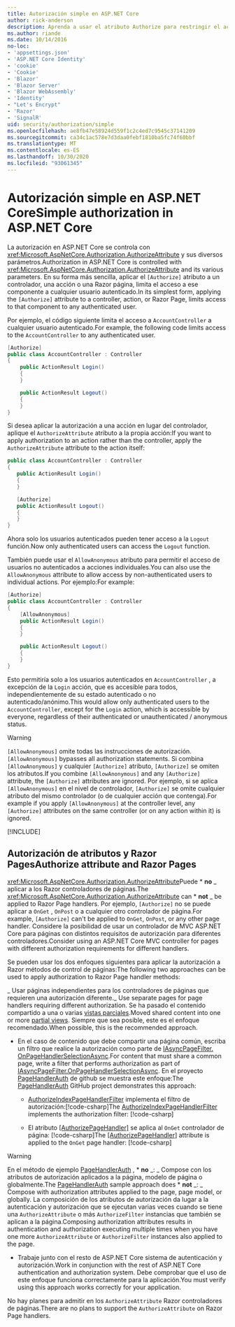 ```yaml
---
title: Autorización simple en ASP.NET Core
author: rick-anderson
description: Aprenda a usar el atributo Authorize para restringir el acceso a ASP.NET Core controladores y acciones.
ms.author: riande
ms.date: 10/14/2016
no-loc:
- 'appsettings.json'
- 'ASP.NET Core Identity'
- 'cookie'
- 'Cookie'
- 'Blazor'
- 'Blazor Server'
- 'Blazor WebAssembly'
- 'Identity'
- "Let's Encrypt"
- 'Razor'
- 'SignalR'
uid: security/authorization/simple
ms.openlocfilehash: ae8fb47e58924d559f1c2c4ed7c9545c37141209
ms.sourcegitcommit: ca34c1ac578e7d3daa0febf1810ba5fc74f60bbf
ms.translationtype: MT
ms.contentlocale: es-ES
ms.lasthandoff: 10/30/2020
ms.locfileid: "93061345"
---
```

# <a name="simple-authorization-in-aspnet-core"></a><span data-ttu-id="c1bd4-103">Autorización simple en ASP.NET Core</span><span class="sxs-lookup"><span data-stu-id="c1bd4-103">Simple authorization in ASP.NET Core</span></span>

<a name="security-authorization-simple"></a>

<span data-ttu-id="c1bd4-104">La autorización en ASP.NET Core se controla con <xref:Microsoft.AspNetCore.Authorization.AuthorizeAttribute> y sus diversos parámetros.</span><span class="sxs-lookup"><span data-stu-id="c1bd4-104">Authorization in ASP.NET Core is controlled with <xref:Microsoft.AspNetCore.Authorization.AuthorizeAttribute> and its various parameters.</span></span> <span data-ttu-id="c1bd4-105">En su forma más sencilla, aplicar el `[Authorize]` atributo a un controlador, una acción o una Razor página, limita el acceso a ese componente a cualquier usuario autenticado.</span><span class="sxs-lookup"><span data-stu-id="c1bd4-105">In its simplest form, applying the `[Authorize]` attribute to a controller, action, or Razor Page, limits access to that component to any authenticated user.</span></span>

<span data-ttu-id="c1bd4-106">Por ejemplo, el código siguiente limita el acceso a `AccountController` a cualquier usuario autenticado.</span><span class="sxs-lookup"><span data-stu-id="c1bd4-106">For example, the following code limits access to the `AccountController` to any authenticated user.</span></span>

```csharp
[Authorize]
public class AccountController : Controller
{
    public ActionResult Login()
    {
    }

    public ActionResult Logout()
    {
    }
}
```

<span data-ttu-id="c1bd4-107">Si desea aplicar la autorización a una acción en lugar del controlador, aplique el `AuthorizeAttribute` atributo a la propia acción:</span><span class="sxs-lookup"><span data-stu-id="c1bd4-107">If you want to apply authorization to an action rather than the controller, apply the `AuthorizeAttribute` attribute to the action itself:</span></span>

```csharp
public class AccountController : Controller
{
   public ActionResult Login()
   {
   }

   [Authorize]
   public ActionResult Logout()
   {
   }
}
```

<span data-ttu-id="c1bd4-108">Ahora solo los usuarios autenticados pueden tener acceso a la `Logout` función.</span><span class="sxs-lookup"><span data-stu-id="c1bd4-108">Now only authenticated users can access the `Logout` function.</span></span>

<span data-ttu-id="c1bd4-109">También puede usar el `AllowAnonymous` atributo para permitir el acceso de usuarios no autenticados a acciones individuales.</span><span class="sxs-lookup"><span data-stu-id="c1bd4-109">You can also use the `AllowAnonymous` attribute to allow access by non-authenticated users to individual actions.</span></span> <span data-ttu-id="c1bd4-110">Por ejemplo:</span><span class="sxs-lookup"><span data-stu-id="c1bd4-110">For example:</span></span>

```csharp
[Authorize]
public class AccountController : Controller
{
    [AllowAnonymous]
    public ActionResult Login()
    {
    }

    public ActionResult Logout()
    {
    }
}
```

<span data-ttu-id="c1bd4-111">Esto permitiría solo a los usuarios autenticados en `AccountController` , a excepción de la `Login` acción, que es accesible para todos, independientemente de su estado autenticado o no autenticado/anónimo.</span><span class="sxs-lookup"><span data-stu-id="c1bd4-111">This would allow only authenticated users to the `AccountController`, except for the `Login` action, which is accessible by everyone, regardless of their authenticated or unauthenticated / anonymous status.</span></span>

> [!WARNING]
> <span data-ttu-id="c1bd4-112">`[AllowAnonymous]` omite todas las instrucciones de autorización.</span><span class="sxs-lookup"><span data-stu-id="c1bd4-112">`[AllowAnonymous]` bypasses all authorization statements.</span></span> <span data-ttu-id="c1bd4-113">Si combina `[AllowAnonymous]` y cualquier `[Authorize]` atributo, `[Authorize]` se omiten los atributos.</span><span class="sxs-lookup"><span data-stu-id="c1bd4-113">If you combine `[AllowAnonymous]` and any `[Authorize]` attribute, the `[Authorize]` attributes are ignored.</span></span> <span data-ttu-id="c1bd4-114">Por ejemplo, si se aplica `[AllowAnonymous]` en el nivel de controlador, `[Authorize]` se omite cualquier atributo del mismo controlador (o de cualquier acción que contenga).</span><span class="sxs-lookup"><span data-stu-id="c1bd4-114">For example if you apply `[AllowAnonymous]` at the controller level, any `[Authorize]` attributes on the same controller (or on any action within it) is ignored.</span></span>

[!INCLUDE[](~/includes/requireAuth.md)]

<a name="aarp"></a>

## <a name="authorize-attribute-and-no-locrazor-pages"></a><span data-ttu-id="c1bd4-115">Autorización de atributos y Razor Pages</span><span class="sxs-lookup"><span data-stu-id="c1bd4-115">Authorize attribute and Razor Pages</span></span>

<span data-ttu-id="c1bd4-116"><xref:Microsoft.AspNetCore.Authorization.AuthorizeAttribute>Puede \* **no** _ aplicar a los Razor controladores de páginas.</span><span class="sxs-lookup"><span data-stu-id="c1bd4-116">The <xref:Microsoft.AspNetCore.Authorization.AuthorizeAttribute> can \* **not** _ be applied to Razor Page handlers.</span></span> <span data-ttu-id="c1bd4-117">Por ejemplo, `[Authorize]` no se puede aplicar a `OnGet` , `OnPost` o a cualquier otro controlador de página.</span><span class="sxs-lookup"><span data-stu-id="c1bd4-117">For example, `[Authorize]` can't be applied to `OnGet`, `OnPost`, or any other page handler.</span></span> <span data-ttu-id="c1bd4-118">Considere la posibilidad de usar un controlador de MVC ASP.NET Core para páginas con distintos requisitos de autorización para diferentes controladores.</span><span class="sxs-lookup"><span data-stu-id="c1bd4-118">Consider using an ASP.NET Core MVC controller for pages with different authorization requirements for different handlers.</span></span>

<span data-ttu-id="c1bd4-119">Se pueden usar los dos enfoques siguientes para aplicar la autorización a Razor métodos de control de páginas:</span><span class="sxs-lookup"><span data-stu-id="c1bd4-119">The following two approaches can be used to apply authorization to Razor Page handler methods:</span></span>

<span data-ttu-id="c1bd4-120">_ Usar páginas independientes para los controladores de páginas que requieren una autorización diferente.</span><span class="sxs-lookup"><span data-stu-id="c1bd4-120">_ Use separate pages for page handlers requiring different authorization.</span></span> <span data-ttu-id="c1bd4-121">Se ha pasado el contenido compartido a una o varias [vistas parciales](xref:mvc/views/partial).</span><span class="sxs-lookup"><span data-stu-id="c1bd4-121">Moved shared content into one or more [partial views](xref:mvc/views/partial).</span></span> <span data-ttu-id="c1bd4-122">Siempre que sea posible, este es el enfoque recomendado.</span><span class="sxs-lookup"><span data-stu-id="c1bd4-122">When possible, this is the recommended approach.</span></span>
* <span data-ttu-id="c1bd4-123">En el caso de contenido que debe compartir una página común, escriba un filtro que realice la autorización como parte de [IAsyncPageFilter. OnPageHandlerSelectionAsync](xref:Microsoft.AspNetCore.Mvc.Filters.IAsyncPageFilter.OnPageHandlerSelectionAsync%2A).</span><span class="sxs-lookup"><span data-stu-id="c1bd4-123">For content that must share a common page, write a filter that performs authorization as part of [IAsyncPageFilter.OnPageHandlerSelectionAsync](xref:Microsoft.AspNetCore.Mvc.Filters.IAsyncPageFilter.OnPageHandlerSelectionAsync%2A).</span></span> <span data-ttu-id="c1bd4-124">En el proyecto [PageHandlerAuth](https://github.com/dotnet/AspNetCore.Docs/tree/master/aspnetcore/security/authorization/simple/samples/3.1/PageHandlerAuth) de github se muestra este enfoque:</span><span class="sxs-lookup"><span data-stu-id="c1bd4-124">The [PageHandlerAuth](https://github.com/dotnet/AspNetCore.Docs/tree/master/aspnetcore/security/authorization/simple/samples/3.1/PageHandlerAuth) GitHub project demonstrates this approach:</span></span>
  * <span data-ttu-id="c1bd4-125">[AuthorizeIndexPageHandlerFilter](https://github.com/dotnet/AspNetCore.Docs/blob/master/aspnetcore/security/authorization/simple/samples/3.1/PageHandlerAuth/AuthorizeIndexPageHandlerFilter.cs) implementa el filtro de autorización:[!code-csharp[](~/security/authorization/simple/samples/3.1/PageHandlerAuth/Pages/Index.cshtml.cs?name=snippet)]</span><span class="sxs-lookup"><span data-stu-id="c1bd4-125">The [AuthorizeIndexPageHandlerFilter](https://github.com/dotnet/AspNetCore.Docs/blob/master/aspnetcore/security/authorization/simple/samples/3.1/PageHandlerAuth/AuthorizeIndexPageHandlerFilter.cs) implements the authorization filter: [!code-csharp[](~/security/authorization/simple/samples/3.1/PageHandlerAuth/Pages/Index.cshtml.cs?name=snippet)]</span></span>

  * <span data-ttu-id="c1bd4-126">El atributo [[AuthorizePageHandler]](https://github.com/dotnet/AspNetCore.Docs/tree/master/aspnetcore/security/authorization/simple/samples/3.1/PageHandlerAuth/Pages/Index.cshtml.cs#L16) se aplica al `OnGet` controlador de página: [!code-csharp[](~/security/authorization/simple/samples/3.1/PageHandlerAuth/AuthorizeIndexPageHandlerFilter.cs?name=snippet)]</span><span class="sxs-lookup"><span data-stu-id="c1bd4-126">The [[AuthorizePageHandler]](https://github.com/dotnet/AspNetCore.Docs/tree/master/aspnetcore/security/authorization/simple/samples/3.1/PageHandlerAuth/Pages/Index.cshtml.cs#L16) attribute is applied to the `OnGet` page handler: [!code-csharp[](~/security/authorization/simple/samples/3.1/PageHandlerAuth/AuthorizeIndexPageHandlerFilter.cs?name=snippet)]</span></span>

> [!WARNING]
> <span data-ttu-id="c1bd4-127">En el método de ejemplo [PageHandlerAuth](https://github.com/pranavkm/PageHandlerAuth) , \* **no** _: _ Compose con los atributos de autorización aplicados a la página, modelo de página o globalmente.</span><span class="sxs-lookup"><span data-stu-id="c1bd4-127">The [PageHandlerAuth](https://github.com/pranavkm/PageHandlerAuth) sample approach does \* **not** _: _ Compose with authorization attributes applied to the page, page model, or globally.</span></span> <span data-ttu-id="c1bd4-128">La composición de los atributos de autorización da lugar a la autenticación y autorización que se ejecutan varias veces cuando se tiene una `AuthorizeAttribute` o más `AuthorizeFilter` instancias que también se aplican a la página.</span><span class="sxs-lookup"><span data-stu-id="c1bd4-128">Composing authorization attributes results in authentication and authorization executing multiple times when you have one more `AuthorizeAttribute` or `AuthorizeFilter` instances also applied to the page.</span></span>
> * <span data-ttu-id="c1bd4-129">Trabaje junto con el resto de ASP.NET Core sistema de autenticación y autorización.</span><span class="sxs-lookup"><span data-stu-id="c1bd4-129">Work in conjunction with the rest of ASP.NET Core authentication and authorization system.</span></span> <span data-ttu-id="c1bd4-130">Debe comprobar que el uso de este enfoque funciona correctamente para la aplicación.</span><span class="sxs-lookup"><span data-stu-id="c1bd4-130">You must verify using this approach works correctly for your application.</span></span>

<span data-ttu-id="c1bd4-131">No hay planes para admitir en los `AuthorizeAttribute` Razor controladores de páginas.</span><span class="sxs-lookup"><span data-stu-id="c1bd4-131">There are no plans to support the `AuthorizeAttribute` on Razor Page handlers.</span></span> 
